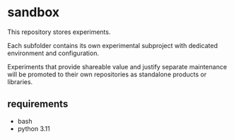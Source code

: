 # sandbox

This repository stores experiments. 

Each subfolder contains its own experimental subproject with dedicated environment and configuration. 

Experiments that provide shareable value and justify separate maintenance will be promoted to their own repositories as standalone products or libraries.

## requirements
- bash
- python 3.11
